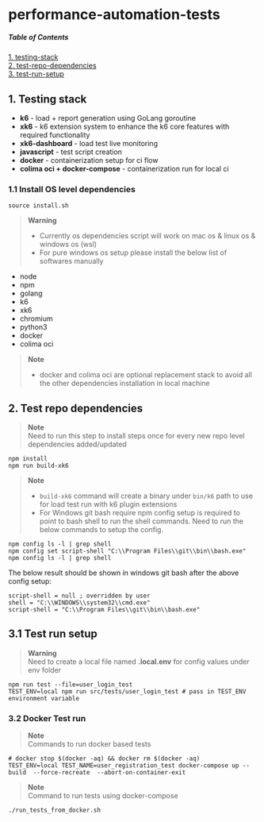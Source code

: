 # performance-automation-tests

##### Table of Contents  
[1. testing-stack](#testing-stack)  
[2. test-repo-dependencies](#repo-deps)  
[3. test-run-setup](#test-run)  

<a name="testing-stack"></a>  

## 1. Testing stack

- **k6** - load + report generation using GoLang goroutine  
- **xk6** - k6 extension system to enhance the k6 core features with required functionality 
- **xk6-dashboard** - load test live monitoring  
- **javascript** - test script creation  
- **docker** - containerization setup for ci flow
- **colima oci + docker-compose** - containerization run for local ci

### 1.1 Install OS level dependencies
```shell
source install.sh 
```
> **Warning**  
> - Currently os dependencies script will work on mac os & linux os & windows os (wsl)  
> - For pure windows os setup please install the below list of softwares manually
- node  
- npm  
- golang  
- k6  
- xk6    
- chromium 
- python3
- docker 
- colima oci

> **Note**  
> - docker and colima oci are optional replacement stack to avoid all the other dependencies installation in local machine


<a name="repo-deps"></a>

## 2. Test repo dependencies  
> **Note**   
> Need to run this step to install steps once for every new repo level dependencies added/updated   
```shell
npm install
npm run build-xk6
```
> **Note**  
> - ```build-xk6``` command will create a binary under ```bin/k6``` path to use for load test run with k6 plugin extensions 
> - For Windows git bash require npm config setup is required to point to bash shell to run the shell commands. Need to run the below commands to setup the config. 
```shell
npm config ls -l | grep shell
npm config set script-shell "C:\\Program Files\\git\\bin\\bash.exe"
npm config ls -l | grep shell
```
The below result should be shown in windows git bash after the above config setup: 
```shell
script-shell = null ; overridden by user
shell = "C:\\WINDOWS\\system32\\cmd.exe"
script-shell = "C:\\Program Files\\git\\bin\\bash.exe"
```


<a name="test-run"></a>   

## 3.1 Test run setup   
> **Warning**  
> Need to create a local file named **.local.env**  for config values under env folder
```shell
npm run test --file=user_login_test
TEST_ENV=local npm run src/tests/user_login_test # pass in TEST_ENV environment variable
```


### 3.2 Docker Test run 
> **Note**  
> Commands to run docker based tests 
```shell
# docker stop $(docker -aq) && docker rm $(docker -aq)
TEST_ENV=local TEST_NAME=user_registration_test docker-compose up --build  --force-recreate  --abort-on-container-exit
```

> **Note**  
> Command to run tests using docker-compose 
```shell
./run_tests_from_docker.sh
```
 
